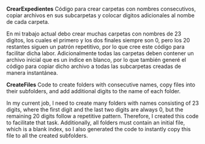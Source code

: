 **CrearExpedientes**
Código para crear carpetas con nombres consecutivos, copiar archivos en sus subcarpetas y colocar digitos adicionales al nombe de cada carpeta.

En mi trabajo actual debo crear muchas carpetas con nombres de 23 digitos, los cuales el primero y los dos finales siempre son 0, pero los 20 restantes siguen un patrón repetitivo, por lo que cree este código para facilitar dicha labor.
Adicionalmente todas las carpetas deben contener un archivo inicial que es un índice en blanco, por lo que también generé el código para copiar dicho archivo a todas las subcarpetas creadas de manera instantánea.


**CreateFiles**
Code to create folders with consecutive names, copy files into their subfolders, and add additional digits to the name of each folder.

In my current job, I need to create many folders with names consisting of 23 digits, where the first digit and the last two digits are always 0, but the remaining 20 digits follow a repetitive pattern. Therefore, I created this code to facilitate that task.
Additionally, all folders must contain an initial file, which is a blank index, so I also generated the code to instantly copy this file to all the created subfolders.
